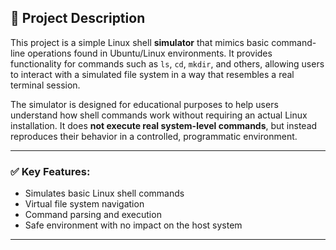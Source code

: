 
## 🧾 Project Description

This project is a simple Linux shell **simulator** that mimics basic command-line operations found in Ubuntu/Linux environments. It provides functionality for commands such as `ls`, `cd`, `mkdir`, and others, allowing users to interact with a simulated file system in a way that resembles a real terminal session.

The simulator is designed for educational purposes to help users understand how shell commands work without requiring an actual Linux installation. It does **not execute real system-level commands**, but instead reproduces their behavior in a controlled, programmatic environment.

---

### ✅ Key Features:

* Simulates basic Linux shell commands
* Virtual file system navigation
* Command parsing and execution
* Safe environment with no impact on the host system

---
